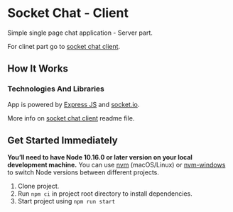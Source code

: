 # Socket Chat - Client

Simple single page chat application - Server part.

For clinet part go to [socket chat client](https://github.com/IVIosi/socket-chat-client).

## How It Works
### Technologies And Libraries
App is powered by [Express JS](https://expressjs.com/) and [socket.io](http://socket.io/).

More info on [socket chat client](https://github.com/IVIosi/socket-chat-client) readme file.

## Get Started Immediately
**You’ll need to have Node 10.16.0 or later version on your local development machine.** You can use [nvm](https://github.com/creationix/nvm#installation) (macOS/Linux) or [nvm-windows](https://github.com/coreybutler/nvm-windows#node-version-manager-nvm-for-windows) to switch Node versions between different projects.

1. Clone project.
2. Run ```npm ci``` in project root directory to install dependencies.
3. Start project using ```npm run start```
